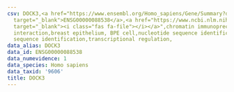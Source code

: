 ```yaml
---
csv: DOCK3,<a href="https://www.ensembl.org/Homo_sapiens/Gene/Summary?db=core;g=ENSG00000088538"
  target="_blank">ENSG00000088538</a>,<a href="https://www.ncbi.nlm.nih.gov/pubmed/22863008"
  target="_blank"><i class="fas fa-file"></i></a>",chromatin immunoprecipitation assay,direct
  interaction,breast epithelium, BPE cell,nucleotide sequence identification,nucleotide
  sequence identification,transcriptional regulation,
data_alias: DOCK3
data_id: ENSG00000088538
data_numevidence: 1
data_species: Homo sapiens
data_taxid: '9606'
title: DOCK3
---
```

